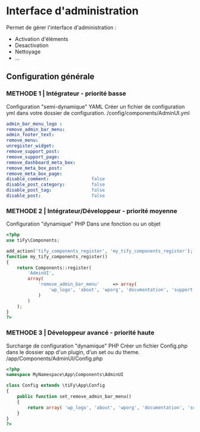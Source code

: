 # Interface d'administration

Permet de gérer l'interface d'administration : 
- Activation d'éléments
- Desactivation 
- Nettoyage
- ...

## Configuration générale

### METHODE 1 | Intégrateur - priorité basse

Configuration "semi-dynamique" YAML 
Créer un fichier de configuration yml dans votre dossier de configuration.
/config/components/AdminUI.yml

```yml
admin_bar_menu_logo :
remove_admin_bar_menu:
admin_footer_text:
remove_menu:
unregister_widget:
remove_support_post:
remove_support_page:
remove_dashboard_meta_box:
remove_meta_box_post:
remove_meta_box_page:
disable_comment:                false
disable_post_category:          false
disable_post_tag:               false
disable_post:                   false
```

### METHODE 2 | Intégrateur/Développeur - priorité moyenne

Configuration "dynamique" PHP 
Dans une fonction ou un objet

```php
<?php
use tiFy\Components;

add_action('tify_components_register', 'my_tify_components_register');
function my_tify_components_register()
{
    return Components::register(
        'AdminUI',
        array(
            'remove_admin_bar_menu'     => array( 
                'wp_logo', 'about', 'wporg', 'documentation', 'support-forums', 'feedback', 'site-name', 'view-site', 'updates', 'comments', 'new-content', 'my-account', 'disable_post', 'disable_post_category', 'disable_post_tag', 'disable_comment' 
            )
        )
    );
}
?>
```

### METHODE 3 | Développeur avancé - priorité haute

Surcharge de configuration "dynamique" PHP
Créer un fichier Config.php dans le dossier app d'un plugin, d'un set ou du theme.
/app/Components/AdminUI/Config.php

```php
<?php
namespace MyNamespace\App\Components\AdminUI

class Config extends \tiFy\App\Config
{
    public function set_remove_admin_bar_menu()
    {
        return array( 'wp_logo', 'about', 'wporg', 'documentation', 'support-forums', 'feedback', 'site-name', 'view-site', 'updates', 'comments', 'new-content', 'my-account', 'disable_post', 'disable_post_category', 'disable_post_tag', 'disable_comment' );
    }
}
?>
```